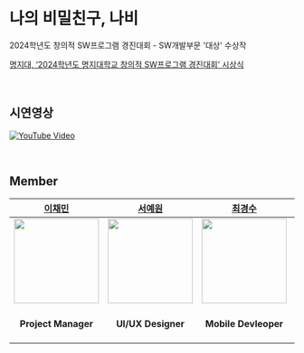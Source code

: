 # 나의 비밀친구, 나비
2024학년도 창의적 SW프로그램 경진대회 - SW개발부문 '대상' 수상작

[명지대, ‘2024학년도 명지대학교 창의적 SW프로그램 경진대회’ 시상식](https://news.unn.net/news/articleView.html?idxno=569851)

<br/>

## 시연영상
[![YouTube Video](https://img.youtube.com/vi/e4uhplOptAk/0.jpg)](https://www.youtube.com/watch?v=e4uhplOptAk)

<br/>

## Member
|[이채민](https://github.com/Chalee905)|[서예원](https://github.com/liill0)|[최경수](https://github.com/choikyungsoo)|[문인배](https://github.com/MoonInbae)|[김남훈](https://github.com/zoid79)|
|:---:|:---:|:---:|:---:|:---:|
|<img src="https://github.com/Chalee905.png" width="150">|<img src="https://github.com/liill0.png" width="150">|<img src="https://github.com/choikyungsoo.png" width="150">|<img src="https://github.com/MoonInbae.png" width="150">|<img src="https://github.com/zoid79.png" width="150">|
| **Project Manager** | **UI/UX Designer** | **Mobile Devleoper** | **Infra Engineer <br> Backend Developer** | **AI Developer** |
